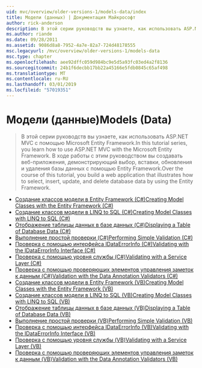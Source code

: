 ```yaml
---
uid: mvc/overview/older-versions-1/models-data/index
title: Модели (данных) | Документация Майкрософт
author: rick-anderson
description: В этой серии руководств вы узнаете, как использовать ASP.NET MVC с помощью Microsoft Entity Framework. В ходе работы с этим руководством сборки веб-приложения...
ms.author: riande
ms.date: 09/28/2011
ms.assetid: 9086d8a8-7952-4a7e-82a7-724d48178555
msc.legacyurl: /mvc/overview/older-versions-1/models-data
msc.type: chapter
ms.openlocfilehash: aee92dffc059d984bc9e5d5a93fc03ed4a2f8136
ms.sourcegitcommit: 24b1f6decbb17bb22a45166e5fdb0845c65af498
ms.translationtype: MT
ms.contentlocale: ru-RU
ms.lasthandoff: 03/01/2019
ms.locfileid: "57019351"
---
```

<a name="models-data"></a><span data-ttu-id="49e29-104">Модели (данные)</span><span class="sxs-lookup"><span data-stu-id="49e29-104">Models (Data)</span></span>
====================
> <span data-ttu-id="49e29-105">В этой серии руководств вы узнаете, как использовать ASP.NET MVC с помощью Microsoft Entity Framework.</span><span class="sxs-lookup"><span data-stu-id="49e29-105">In this tutorial series, you learn how to use ASP.NET MVC with the Microsoft Entity Framework.</span></span> <span data-ttu-id="49e29-106">В ходе работы с этим руководством вы создавать веб-приложения, демонстрирующий выбор, вставки, обновления и удаления базы данных с помощью Entity Framework.</span><span class="sxs-lookup"><span data-stu-id="49e29-106">Over the course of this tutorial, you build a web application that illustrates how to select, insert, update, and delete database data by using the Entity Framework.</span></span>


- [<span data-ttu-id="49e29-107">Создание классов модели в Entity Framework (C#)</span><span class="sxs-lookup"><span data-stu-id="49e29-107">Creating Model Classes with the Entity Framework (C#)</span></span>](creating-model-classes-with-the-entity-framework-cs.md)
- [<span data-ttu-id="49e29-108">Создание классов модели в LINQ to SQL (C#)</span><span class="sxs-lookup"><span data-stu-id="49e29-108">Creating Model Classes with LINQ to SQL (C#)</span></span>](creating-model-classes-with-linq-to-sql-cs.md)
- [<span data-ttu-id="49e29-109">Отображение таблицы данных в базе данных (C#)</span><span class="sxs-lookup"><span data-stu-id="49e29-109">Displaying a Table of Database Data (C#)</span></span>](displaying-a-table-of-database-data-cs.md)
- [<span data-ttu-id="49e29-110">Выполнение простой проверки (C#)</span><span class="sxs-lookup"><span data-stu-id="49e29-110">Performing Simple Validation (C#)</span></span>](performing-simple-validation-cs.md)
- [<span data-ttu-id="49e29-111">Проверка с помощью интерфейса IDataErrorInfo (C#)</span><span class="sxs-lookup"><span data-stu-id="49e29-111">Validating with the IDataErrorInfo Interface (C#)</span></span>](validating-with-the-idataerrorinfo-interface-cs.md)
- [<span data-ttu-id="49e29-112">Проверка с помощью уровня службы (C#)</span><span class="sxs-lookup"><span data-stu-id="49e29-112">Validating with a Service Layer (C#)</span></span>](validating-with-a-service-layer-cs.md)
- [<span data-ttu-id="49e29-113">Проверка с помощью проверяющих элементов управления заметок к данным (C#)</span><span class="sxs-lookup"><span data-stu-id="49e29-113">Validation with the Data Annotation Validators (C#)</span></span>](validation-with-the-data-annotation-validators-cs.md)
- [<span data-ttu-id="49e29-114">Создание классов модели в Entity Framework (VB)</span><span class="sxs-lookup"><span data-stu-id="49e29-114">Creating Model Classes with the Entity Framework (VB)</span></span>](creating-model-classes-with-the-entity-framework-vb.md)
- [<span data-ttu-id="49e29-115">Создание классов модели в LINQ to SQL (VB)</span><span class="sxs-lookup"><span data-stu-id="49e29-115">Creating Model Classes with LINQ to SQL (VB)</span></span>](creating-model-classes-with-linq-to-sql-vb.md)
- [<span data-ttu-id="49e29-116">Отображение таблицы данных в базе данных (VB)</span><span class="sxs-lookup"><span data-stu-id="49e29-116">Displaying a Table of Database Data (VB)</span></span>](displaying-a-table-of-database-data-vb.md)
- [<span data-ttu-id="49e29-117">Выполнение простой проверки (VB)</span><span class="sxs-lookup"><span data-stu-id="49e29-117">Performing Simple Validation (VB)</span></span>](performing-simple-validation-vb.md)
- [<span data-ttu-id="49e29-118">Проверка с помощью интерфейса IDataErrorInfo (VB)</span><span class="sxs-lookup"><span data-stu-id="49e29-118">Validating with the IDataErrorInfo Interface (VB)</span></span>](validating-with-the-idataerrorinfo-interface-vb.md)
- [<span data-ttu-id="49e29-119">Проверка с помощью уровня службы (VB)</span><span class="sxs-lookup"><span data-stu-id="49e29-119">Validating with a Service Layer (VB)</span></span>](validating-with-a-service-layer-vb.md)
- [<span data-ttu-id="49e29-120">Проверка с помощью проверяющих элементов управления заметок к данным (VB)</span><span class="sxs-lookup"><span data-stu-id="49e29-120">Validation with the Data Annotation Validators (VB)</span></span>](validation-with-the-data-annotation-validators-vb.md)
